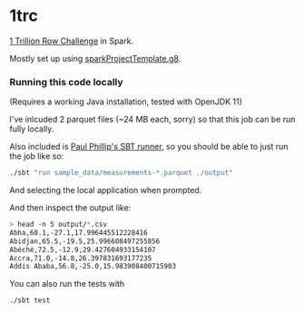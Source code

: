 # 1trc

[1 Trillion Row Challenge](https://github.com/coiled/1trc) in Spark.

Mostly set up using [sparkProjectTemplate.g8](https://github.com/holdenk/sparkProjectTemplate.g8).

### Running this code locally

(Requires a working Java installation, tested with OpenJDK 11)

I've inlcuded 2 parquet files (~24 MB each, sorry) so that this job can be run fully locally.

Also included is [Paul Phillip's SBT runner](https://github.com/dwijnand/sbt-extras), so you should be able to just run the job like so:

```bash
./sbt "run sample_data/measurements-*.parquet ./output"
```
And selecting the local application when prompted.

And then inspect the output like:

```bash
> head -n 5 output/*.csv
Abha,60.1,-27.1,17.996445512228416
Abidjan,65.5,-19.5,25.996608497255856
Abéché,72.5,-12.9,29.427604933154107
Accra,71.0,-14.8,26.397831693177235
Addis Ababa,56.8,-25.0,15.983908400715903
```

You can also run the tests with
```bash
./sbt test
```
